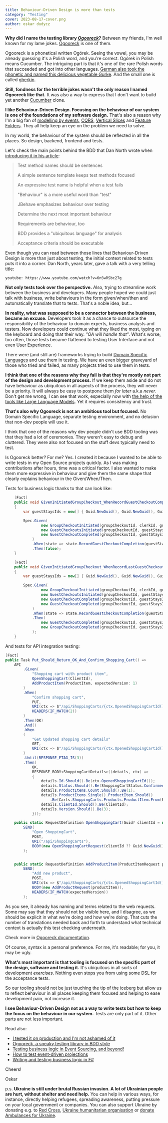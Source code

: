 ```yaml
---
title: Behaviour-Driven Design is more than tests
category: "Testing"
cover: 2023-08-17-cover.png
author: oskar dudycz
---
```


**Why did I name the testing library _[Ogooreck](https://github.com/oskardudycz/Ogooreck)_?** Between my friends, I'm well known for my lame jokes. [Ogooreck](https://github.com/oskardudycz/Ogooreck) is one of them. 

Ogooreck is a phonetical written Ogórek. Seeing the vowel, you may be already guessing it's a Polish word, and you're correct. Ogórek in Polish means Cucumber. The intriguing part is that it's one of the rare Polish words that succeeded and got into other languages. [German also took the phonetic and named this delicious vegetable Gurke](https://en.wiktionary.org/wiki/Gurke). And the small one is called [gherkin](https://en.wiktionary.org/wiki/gherkin). 

**Still, fondness for the terrible jokes wasn't the only reason I named Ogooreck like that.** It was also a way to express that I don't want to build yet another [Cucumber](https://cucumber.io/) clone. 

**I like Behaviour-Driven Design. Focusing on the behaviour of our system is one of the foundations of my software design.** That's also a reason why I'm a big fan of [modelling by events](/en/how_to_effectively_compose_your_business_logic/),  [CQRS](/en/cqrs_facts_and_myths_explained/), [Vertical Slices](/en/vertical_slices_in_practice/) and [Feature Folders](en/how_to_slice_the_codebase_effectively/). They all help keep an eye on the problem we need to solve.

In my world, the behaviour of the system should be reflected in all the places. So design, backend, frontend and tests. 

Let's check the main points behind the BDD that Dan North wrote when [introducing it in his article](https://dannorth.net/introducing-bdd/): 

> Test method names should be sentences
>
> A simple sentence template keeps test methods focused
>
> An expressive test name is helpful when a test fails 
>
> "Behaviour" is a more useful word than "test" 
>
> JBehave emphasizes behaviour over testing
> 
> Determine the next most important behaviour
> 
> Requirements are behaviour, too
>
> BDD provides a "ubiquitous language" for analysis
> 
> Acceptance criteria should be executable

Even though you can read between those lines that Behaviour-Driven Design is more than just about testing, the initial context related to tests puts it into a corner. Dan North, years later, gave a talk with a very telling title:

`youtube: https://www.youtube.com/watch?v=6nSwRSbc27g`

**Not only tests took over the perspective.** Also, trying to streamline work between the business and developers. Many people hoped we could just talk with business, write behaviours in the form given/when/then and automatically translate that to tests. That's a noble idea, but...

**In reality, what was supposed to be a connector between the business, became an excuse.** Developers took it as a chance to outsource the responsibility of the behaviour to domain experts, business analysts and testers. Now developers could continue what they liked the most, typing on the keyboard and doing that their way. _"QA will handle that"_. What's worse, too often, those tests became flattened to testing User Interface and not even User Experience. 

There were (and still are) frameworks trying to build [Domain Specific Languages](https://en.wikipedia.org/wiki/Domain-specific_language) and use them in testing. We have an even bigger graveyard of those who tried and failed, as many projects tried to use them in tests. 

**I think that one of the reasons why they fail is that they're mostly not part of the design and development process.** If we keep them aside and do not have behaviour as ubiquitous in all aspects of the process, they will never be a priority. It will always be easy to postpone them _for later_ a.k.a _never_. Don't get me wrong, I can see that work, especially now with [the help of the tools like Large Language Models](en/chat_gpt_revolution_or_not/). Yet it requires consistency and trust.

**That's also why Ogooreck is not an ambitious tool but focused.** No Domain Specific Language, separate testing environment, and no delusion that non-dev people will use it. 

I think that one of the reasons why dev people didn't use BDD tooling was that they had a lot of ceremonies. They weren't easy to debug and cluttered. They were also not focused on the stuff devs typically need to test.

Is Ogooreck better? For me? Yes. I created it because I wanted to be able to write tests in my Open Source projects quickly. As I was making contributions after hours, time was a critical factor. I also wanted to make them more expressive in behaviour and give them the same shape that clearly explains behaviour in the Given/When/Then.

Tests for business logic thanks to that can look like:

```csharp
    [Fact]
    public void GivenInitiatedGroupCheckout_WhenRecordGuestCheckoutCompletionTwice_ThenIgnores()
    {
        var guestStaysIds = new[] { Guid.NewGuid(), Guid.NewGuid(), Guid.NewGuid() };

        Spec.Given(
                new GroupCheckoutInitiated(groupCheckoutId, clerkId, guestStaysIds, now),
                new GuestCheckoutsInitiated(groupCheckoutId, guestStaysIds, now),
                new GuestCheckoutCompleted(groupCheckoutId, guestStaysIds[0], now)
            )
            .When(state => state.RecordGuestCheckoutCompletion(guestStaysIds[0], now).IsPresent)
            .Then(false);
    }

    [Fact]
    public void GivenInitiatedGroupCheckout_WhenRecordLastGuestCheckoutCompletion_ThenCompletes()
    {
        var guestStaysIds = new[] { Guid.NewGuid(), Guid.NewGuid(), Guid.NewGuid() };

        Spec.Given(
                new GroupCheckoutInitiated(groupCheckoutId, clerkId, guestStaysIds, now),
                new GuestCheckoutsInitiated(groupCheckoutId, guestStaysIds, now),
                new GuestCheckoutCompleted(groupCheckoutId, guestStaysIds[0], now),
                new GuestCheckoutCompleted(groupCheckoutId, guestStaysIds[1], now)
            )
            .When(state => state.RecordGuestCheckoutCompletion(guestStaysIds[2], now).GetOrThrow())
            .Then(
                new GuestCheckoutCompleted(groupCheckoutId, guestStaysIds[2], now),
                new GroupCheckoutCompleted(groupCheckoutId, guestStaysIds, now)
            );
    }
```

And tests for API integration testing:

```csharp
[Fact]
public Task Put_Should_Return_OK_And_Confirm_Shopping_Cart() =>
    API
        .Given(
            "Shopping cart with product item",
            OpenShoppingCart(ClientId),
            AddProductItem(ProductItem, expectedVersion: 1)
        )
        .When(
            "Confirm shopping cart",
            PUT,
            URI(ctx => $"/api/ShoppingCarts/{ctx.OpenedShoppingCartId()}/confirmation"),
            HEADERS(IF_MATCH(2))
        )
        .Then(OK)
        .And()
        .When
        (
            "Get Updated shopping cart details"
            GET, 
            URI(ctx => $"/api/ShoppingCarts/{ctx.OpenedShoppingCartId()}")
        )
        .Until(RESPONSE_ETAG_IS(3))
        .Then(
            OK,
            RESPONSE_BODY<ShoppingCartDetails>((details, ctx) =>
            {
                details.Id.Should().Be(ctx.OpenedShoppingCartId());
                details.Status.Should().Be(ShoppingCartStatus.Confirmed);
                details.ProductItems.Count.Should().Be(1);
                details.ProductItems.Single().ProductItem.Should()
                    .Be(Carts.ShoppingCarts.Products.ProductItem.From(ProductItem.ProductId, ProductItem.Quantity));
                details.ClientId.Should().Be(ClientId);
                details.Version.Should().Be(3);
            }));

    public static RequestDefinition OpenShoppingCart(Guid? clientId = null) =>
        SEND(
            "Open ShoppingCart",
            POST,
            URI("/api/ShoppingCarts"),
            BODY(new OpenShoppingCartRequest(clientId ?? Guid.NewGuid()))
        );


    public static RequestDefinition AddProductItem(ProductItemRequest productItem, int expectedVersion = 1) =>
        SEND(
            "Add new product",
            POST,
            URI(ctx => $"/api/ShoppingCarts/{ctx.OpenedShoppingCartId()}/products"),
            BODY(new AddProductRequest(productItem)),
            HEADERS(IF_MATCH(expectedVersion))
        );                
```

As you see, it already has naming and terms related to the web requests. Some may say that they should not be visible here, and I disagree, as we should be explicit in what we're doing and how we're doing. That cuts the number of translations needed back and forth to understand what technical context is actually this test checking underneath.

Check more in [Ogooreck documentation](https://github.com/oskardudycz/Ogooreck).

Of course, syntax is a personal preference. For me, it's readable; for you, it may be ugly. 

**What's most important is that tooling is focused on the specific part of the design, software and testing it.** It's ubiquitous in all sorts of development _exercises_. Nothing even stops you from using some DSL for the acceptance tests.

So our tooling should not be just touching the tip of the iceberg but allow us to reflect behaviour in all places keeping them focused and helping to ease development pain, not increase it.

**I see Behaviour-Driven Design not as a way to write tests but how to keep the focus on the behaviour in our system.** Tests are only part of it. Other parts are not less important.

Read also:
- [I tested it on production and I'm not ashamed of it](/en/i_tested_on_production/)
- [Ogooreck, a sneaky testing library in BDD style](/en/ogooreck_sneaky_bdd_testing_framework/)
- [Testing business logic in Event Sourcing, and beyond!](/en/testing_event_sourcing/)
- [How to test event-driven projections](/en/testing_event_driven_projections/)
- [Writing and testing business logic in F#](/en/writing_and_testing_business_logic_in_fsharp/)

Cheers!

Oskar

p.s. **Ukraine is still under brutal Russian invasion. A lot of Ukrainian people are hurt, without shelter and need help.** You can help in various ways, for instance, directly helping refugees, spreading awareness, putting pressure on your local government or companies. You can also support Ukraine by donating e.g. to [Red Cross](https://www.icrc.org/pl/donate/ukraine), [Ukraine humanitarian organisation](https://savelife.in.ua/pl/donate/) or [donate Ambulances for Ukraine](https://www.gofundme.com/f/help-to-save-the-lives-of-civilians-in-a-war-zone).
